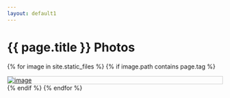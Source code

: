 ```yaml
---
layout: default1
---
```

<html>
<style>
div.img {
    border: 1px solid #ccc;
}

div.img:hover {
    border: 1px solid #777;
}

div.img img {
    width: 100%;
    height: auto;
}

div.desc {
    padding: 15px;
    text-align: center;
}

* {
    box-sizing: border-box;
}

.responsive {
    padding: 0 6px;
    float: left;
    width: 49.99999%;
}

@media only screen and (max-width: 700px){
    .responsive {
        width: 49.99999%;
        margin: 6px 0;
    }
}

@media only screen and (max-width: 500px){
    .responsive {
        width: 100%;
    }
}

.clearfix:after {
    content: "";
    display: table;
    clear: both;
}
</style>

<h1>{{ page.title }} Photos</h1>

{% for image in site.static_files %}
    {% if image.path contains page.tag %}
    <div class="responsive">
      <div class="img"><a href="{{ site.baseurl }}{{ image.path }}"><img src="{{ site.baseurl }}{{ image.path }}" alt="image" /></a>
        <div></div>
      </div>
    </div>
    {% endif %}
{% endfor %}
